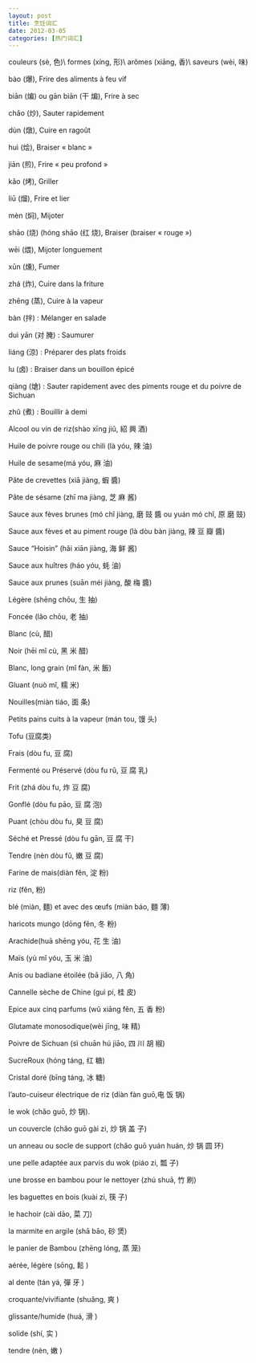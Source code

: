 ```yaml
---
layout: post
title: 烹饪词汇
date: 2012-03-05
categories: [热门词汇]  
---
```


couleurs (sè, 色)\ formes (xíng, 形)\ arômes (xiāng, 香)\ saveurs (wèi, 味)

bào (爆), Frire des aliments à feu vif

biān (煸) ou gān biān (干 煸), Frire à sec

chǎo (炒), Sauter rapidement

dùn (燉), Cuire en ragoût

huì (烩), Braiser « blanc »

jiān (煎), Frire « peu profond »

kǎo (烤), Griller

liū (熘), Frire et lier

mèn (焖), Mijoter

shāo (烧) (hóng shāo (红 烧), Braiser (braiser « rouge »)

wēi (煨), Mijoter longuement

xūn (燻), Fumer

zhá (炸), Cuire dans la friture

zhēng (蒸), Cuire à la vapeur

bàn (拌) : Mélanger en salade

duì yān (对 腌) : Saumurer

liáng (涼) : Préparer des plats froids

lu (卤) : Braiser dans un bouillon épicé

qiàng (熗) : Sauter rapidement avec des piments rouge et du poivre de Sichuan

zhǔ (煮) : Bouillir à demi

Alcool ou vin de riz(shào xīng jiǔ, 紹 興 酒)

Huile de poivre rouge ou chili (là yóu, 辣 油)

Huile de sesame(má yóu, 麻 油)

Pâte de crevettes (xiā jiàng, 蝦 醬)

Pâte de sésame (zhī ma jiàng, 芝 麻 酱)

Sauce aux fèves brunes (mó chǐ jiàng, 磨 豉 醬 ou yuán mó chǐ, 原 磨 豉)

Sauce aux fèves et au piment rouge (là dòu bàn jiàng, 辣 豆 瓣 醬)

Sauce “Hoisin” (hǎi xiān jiàng, 海 鲜 酱)

Sauce aux huîtres (háo yóu, 蚝 油)

Sauce aux prunes (suān méi jiàng, 酸 梅 醬)

Légère (shēng chōu, 生 抽)

Foncée (lǎo chōu, 老 抽)

Blanc (cù, 醋)

Noir (hēi mǐ cù, 黑 米 醋)

Blanc, long grain (mǐ fàn, 米 飯)

Gluant (nuò mǐ, 糯 米)

Nouilles(miàn tiáo, 面 条)

Petits pains cuits à la vapeur (mán tou, 馒 头)

Tofu (豆腐类)

Frais (dòu fu, 豆 腐)

Fermenté ou Préservé (dòu fu rǔ, 豆 腐 乳)

Frit (zhá dòu fu, 炸 豆 腐)

Gonflé (dòu fu pāo, 豆 腐 泡)

Puant (chòu dòu fu, 臭 豆 腐)

Séché et Pressé (dòu fu gān, 豆 腐 干)

Tendre (nèn dòu fǔ, 嫩 豆 腐)

Farine de mais(diàn fěn, 淀 粉)

riz (fěn, 粉)

blé (miàn, 麵) et avec des œufs (miàn báo, 麵 薄)

haricots mungo (dōng fěn, 冬 粉)

Arachide(huā shēng yóu, 花 生 油)

Maïs (yù mǐ yóu, 玉 米 油)

Anis ou badiane étoilée (bā jiǎo, 八 角)

Cannelle sèche de Chine (guì pí, 桂 皮)

Epice aux cinq parfums (wǔ xiāng fěn, 五 香 粉)

Glutamate monosodique(wèi jīng, 味 精)

Poivre de Sichuan (sì chuān hú jiāo, 四 川 胡 椒)

SucreRoux (hóng táng, 红 糖)

Cristal doré (bīng táng, 冰 糖)

l’auto-cuiseur électrique de riz (diàn fàn guō,电 饭 锅)

le wok (chǎo guō, 炒 锅).

un couvercle (chǎo guō gài zi, 炒 锅 盖 子)

un anneau ou socle de support (chǎo guō yuán huán, 炒 锅 圆 环)

une pelle adaptée aux parvis du wok (piáo zi, 瓢 子)

une brosse en bambou pour le nettoyer (zhú shuā, 竹 刷)

les baguettes en bois (kuài zi, 筷 子)

le hachoir (cài dāo, 菜 刀)

la marmite en argile (shā bāo, 砂 煲)

le panier de Bambou (zhēng lóng, 蒸 笼)

aérée, légère (sōng, 鬆 )

al dente (tán yá, 彈 牙 )

croquante/vivifiante (shuǎng, 爽 )

glissante/humide (huá, 滑 )

solide (shí, 实 )

tendre (nèn, 嫩 )

